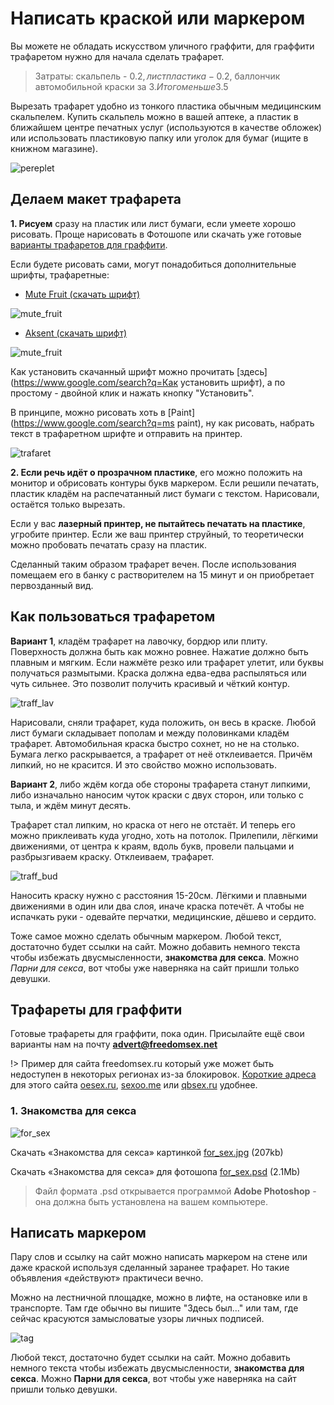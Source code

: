 # Написать краской или маркером  

Вы можете не обладать искусством уличного граффити, для
граффити трафаретом нужно для начала сделать трафарет.

> Затраты: скальпель - 0.2$, лист пластика - 0.2$, баллончик автомобильной краски за 3$. Итого меньше 3.5$  

Вырезать трафарет удобно из тонкого пластика обычным медицинским скальпелем. Купить скальпель можно в вашей аптеке, а пластик в ближайшем центре печатных услуг (используются в качестве обложек) или использовать пластиковую папку или уголок для бумаг (ищите в книжном магазине).

![pereplet](../img/way-of-dating/paint/pereplet.jpg)

## Делаем макет трафарета

**1. Рисуем** сразу на пластик или лист бумаги, если умеете хорошо рисовать. Проще нарисовать в Фотошопе или скачать уже готовые [варианты трафаретов для граффити](/Способ-знакомства/Как-сделать-граффити-трафаретом?id=Трафареты-для-граффити). 

Если будете рисовать сами, могут понадобиться дополнительные шрифты, трафаретные:  
- [Mute Fruit (скачать шрифт)](/mutefruit.ttf ':ignore') 

![mute_fruit](../img/way-of-dating/paint/mute_fruit.png)  

- [Aksent (скачать шрифт)](/aksent.ttf ':ignore') 

![mute_fruit](../img/way-of-dating/paint/aksent.png)

Как установить скачанный шрифт можно прочитать [здесь](https://www.google.com/search?q=Как установить шрифт), а по простому - двойной клик и нажать кнопку "Установить".

В принципе, можно рисовать хоть в [Paint](https://www.google.com/search?q=ms paint), ну как рисовать, набрать текст в трафаретном шрифте и отправить на принтер. 

![trafaret](../img/way-of-dating/paint/trafaret_1.jpg)

**2. Если речь идёт о прозрачном пластике**, его можно положить на монитор и обрисовать контуры букв маркером. Если решили печатать, пластик кладём на распечатанный лист бумаги с текстом. Нарисовали, остаётся только вырезать.  

Если у вас <b>лазерный принтер, не пытайтесь печатать на пластике</b>, угробите принтер. Если же ваш принтер струйный, то теоретически можно пробовать печатать сразу на пластик. 

Сделанный таким образом трафарет вечен. После использования помещаем его в банку с растворителем на 15 минут и он приобретает
первозданный вид. 

## Как пользоваться трафаретом 

**Вариант 1**, кладём трафарет на лавочку, бордюр или плиту. Поверхность должна быть как можно ровнее. Нажатие должно быть плавным и мягким. Если нажмёте резко или трафарет улетит, или буквы получаться размытыми. Краска должна едва-едва распыляться или чуть сильнее. Это позволит получить красивый и чёткий контур.

![traff_lav](../img/way-of-dating/paint/traff_lav.jpg)
 
Нарисовали, сняли трафарет, куда положить, он весь в краске. Любой лист бумаги складывает пополам и между половинками кладём трафарет. Автомобильная краска быстро сохнет, но не на столько. Бумага легко раскрывается, а трафарет от неё отклеивается. Причём липкий, но не красится. И это свойство можно использовать. 

**Вариант 2**, либо ждём когда обе стороны трафарета станут липкими, либо изначально наносим чуток краски с двух сторон,
или только с тыла, и ждём минут десять.  

Трафарет стал липким, но краска от него не отстаёт. И теперь его можно приклеивать куда угодно, хоть на потолок. Прилепили, лёгкими движениями, от центра к краям, вдоль букв, провели пальцами и разбрызгиваем краску. Отклеиваем, трафарет.

![traff_bud](../img/way-of-dating/paint/traff_bud.jpg)

Наносить краску нужно с расстояния 15-20см. Лёгкими и плавными движениями в один или два слоя, иначе краска потечёт. А чтобы не испачкать руки - одевайте перчатки, медицинские, дёшево и сердито.

Тоже самое можно сделать обычным маркером. Любой текст, достаточно будет ссылки на сайт. Можно добавить немного текста чтобы избежать двусмысленности, **знакомства для секса**. Можно _Парни для секса_,
вот чтобы уже наверняка на сайт пришли только девушки.  

## Трафареты для граффити 

Готовые трафареты для граффити, пока один. Присылайте ещё свои варианты
нам на почту **advert@freedomsex.net**

!> Пример для сайта freedomsex.ru который уже может быть недоступен в некоторых регионах из-за блокировок. [Короткие адреса](/Способ-знакомства/?id=Короткие-адреса) для этого сайта [oesex.ru](oesex.ru), [sexoo.me](sexoo.me) или [qbsex.ru](qbsex.ru) удобнее.


### 1. Знакомства для секса

![for_sex](../img/way-of-dating/examples/for_sex.jpg) 

Скачать &laquo;Знакомства для секса&raquo; картинкой
[for_sex.jpg](/doc/for_sex.jpg ':ignore') (207kb)

Скачать &laquo;Знакомства для секса&raquo; для фотошопа 
[for_sex.psd](/doc/for_sex.psd ':ignore') (2.1Mb)

> Файл формата .psd открывается программой **Adobe Photoshop** - она должна быть установлена на вашем компьютере.

## Написать маркером

Пару слов и ссылку на сайт можно написать маркером на стене или даже краской используя сделанный заранее трафарет. Но такие объявления &laquo;действуют&raquo; практичеси вечно.  

Можно на лестничной площадке, можно в лифте, на остановке или в транспорте. Там где обычно вы пишите "Здесь был..." или там, где сейчас красуются замысловатые узоры личных подписей.

![tag](../img/way-of-dating/paint/tag-12.jpg) 

Любой текст, достаточно будет ссылки на сайт. Можно добавить немного текста чтобы избежать двусмысленности, **знакомства для секса**. Можно **Парни для секса**, вот чтобы уже наверняка на сайт пришли только девушки.  
